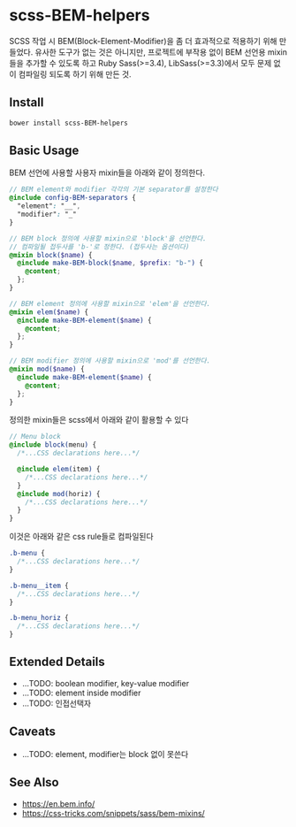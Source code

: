 # scss-BEM-helpers
SCSS 작업 시 BEM(Block-Element-Modifier)을 좀 더 효과적으로 적용하기 위해 만들었다. 유사한 도구가 없는 것은 아니지만, 프로젝트에 부작용 없이 BEM 선언용 mixin들을 추가할 수 있도록 하고 Ruby Sass(>=3.4), LibSass(>=3.3)에서 모두 문제 없이 컴파일링 되도록 하기 위해 만든 것.

## Install

```sh
bower install scss-BEM-helpers
```

## Basic Usage
BEM 선언에 사용할 사용자 mixin들을 아래와 같이 정의한다.
```scss
// BEM element와 modifier 각각의 기본 separator를 설정한다
@include config-BEM-separators {
  "element": "__",
  "modifier": "_"
}

// BEM block 정의에 사용할 mixin으로 'block'을 선언한다.
// 컴파일될 접두사를 'b-'로 정한다. (접두사는 옵션이다)
@mixin block($name) {
  @include make-BEM-block($name, $prefix: "b-") {
    @content;
  };
} 

// BEM element 정의에 사용할 mixin으로 'elem'을 선언한다.
@mixin elem($name) {
  @include make-BEM-element($name) {
    @content;
  };
}

// BEM modifier 정의에 사용할 mixin으로 'mod'를 선언한다.
@mixin mod($name) {
  @include make-BEM-element($name) {
    @content;
  };
}
```
정의한 mixin들은 scss에서 아래와 같이 활용할 수 있다
```scss
// Menu block
@include block(menu) {
  /*...CSS declarations here...*/

  @include elem(item) {
    /*...CSS declarations here...*/
  }
  @include mod(horiz) {
    /*...CSS declarations here...*/
  }
}
```
이것은 아래와 같은 css rule들로 컴파일된다
```css
.b-menu {
  /*...CSS declarations here...*/
}

.b-menu__item {
  /*...CSS declarations here...*/
}

.b-menu_horiz {
  /*...CSS declarations here...*/
}
```
## Extended Details
+ ...TODO: boolean modifier, key-value modifier
+ ...TODO: element inside modifier
+ ...TODO: 인접선택자

## Caveats
+ ...TODO: element, modifier는 block 없이 못쓴다

## See Also
+ https://en.bem.info/
+ https://css-tricks.com/snippets/sass/bem-mixins/
